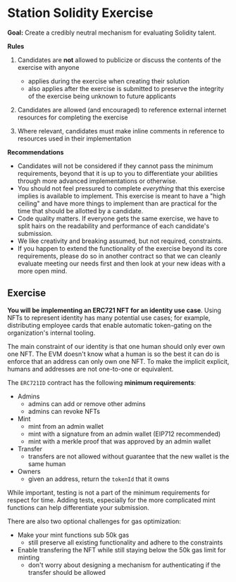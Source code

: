 # Station Solidity Exercise

**Goal:** Create a credibly neutral mechanism for evaluating Solidity talent.

**Rules**

1. Candidates are **not** allowed to publicize or discuss the contents of the exercise with anyone

   - applies during the exercise when creating their solution
   - also applies after the exercise is submitted to preserve the integrity of the exercise being unknown to future applicants

2. Candidates are allowed (and encouraged) to reference external internet resources for completing the exercise
3. Where relevant, candidates must make inline comments in reference to resources used in their implementation

**Recommendations**

- Candidates will not be considered if they cannot pass the minimum requirements, beyond that it is up to you to differentiate your abilities through more advanced implementations or otherwise.
- You should not feel pressured to complete _everything_ that this exercise implies is available to implement. This exercise is meant to have a "high ceiling" and have more things to implement than are practical for the time that should be allotted by a candidate.
- Code quality matters. If everyone gets the same exercise, we have to split hairs on the readability and performance of each candidate's submission.
- We like creativity and breaking assumed, but not required, constraints.
- If you happen to extend the functionality of the exercise beyond its core requirements, please do so in another contract so that we can cleanly evaluate meeting our needs first and then look at your new ideas with a more open mind.

## Exercise

**You will be implementing an ERC721 NFT for an identity use case**. Using NFTs to represent identity has many potential use cases; for example, distributing employee cards that enable automatic token-gating on the organization's internal tooling.

The main constraint of our identity is that one human should only ever own one NFT. The EVM doesn't know what a human is so the best it can do is enforce that an address can only own one NFT. To make the implicit explicit, humans and addresses are not one-to-one or equivalent.

The `ERC721ID` contract has the following **minimum requirements**:

- Admins
  - admins can add or remove other admins
  - admins can revoke NFTs
- Mint
  - mint from an admin wallet
  - mint with a signature from an admin wallet (EIP712 recommended)
  - mint with a merkle proof that was approved by an admin wallet
- Transfer
  - transfers are not allowed without guarantee that the new wallet is the same human
- Owners
  - given an address, return the `tokenId` that it owns

While important, testing is not a part of the minimum requirements for respect for time. Adding tests, especially for the more complicated mint functions can help differentiate your submission.

There are also two optional challenges for gas optimization:

- Make your mint functions sub 50k gas
  - still preserve all existing functionality and adhere to the constraints
- Enable transfering the NFT while still staying below the 50k gas limit for minting
  - don't worry about designing a mechanism for authenticating if the transfer should be allowed

